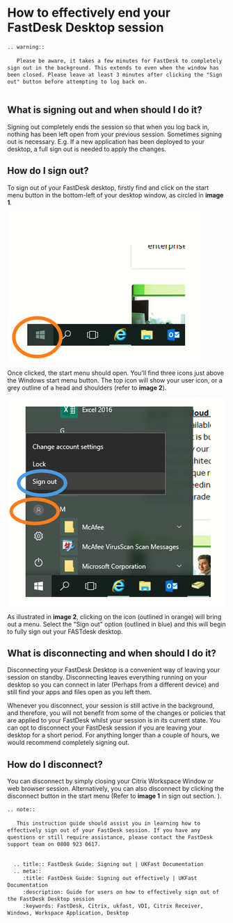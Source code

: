 # How to effectively end your FastDesk Desktop session

```eval_rst
.. warning::

   Please be aware, it takes a few minutes for FastDesk to completely sign out in the background. This extends to even when the window has been closed. Please leave at least 3 minutes after clicking the "Sign out" button before attempting to log back on.
   
```

## What is signing out and when should I do it?

Signing out completely ends the session so that when you log back in, nothing has been left open from your previous session. Sometimes signing out is necessary. E.g. If a new application has been deployed to your desktop, a full sign out is needed to apply the changes.

## How do I sign out?

To sign out of your FastDesk desktop, firstly find and click on the start menu button in the bottom-left of your desktop window, as circled in **image 1**.

![Image 1: Windows Start Menu](files/startmenu.png "Image 1: Windows Start Menu")

Once clicked, the start menu should open. You'll find three icons just above the Windows start menu button. The top icon will show your user icon, or a grey outline of a head and shoulders (refer to **image 2**).

![Image 2: How to sign out](files/Signout1.PNG "Image 2: How to sign out")

As illustrated in **image 2**, clicking on the icon (outlined in orange) will bring out a menu. Select the "Sign out" option (outlined in blue) and this will begin to fully sign out your FASTdesk desktop.


## What is disconnecting and when should I do it?

Disconnecting your FastDesk Desktop is a convenient way of leaving your session on standby. Disconnecting leaves everything running on your desktop so you can connect in later (Perhaps from a different device) and still find your apps and files open as you left them. 

Whenever you disconnect, your session is still active in the background, and therefore, you will not benefit from some of the changes or policies that are applied to your FastDesk whilst your session is in its current state.  You can opt to disconnect your FastDesk session if you are leaving your desktop for a short period. For anything longer than a couple of hours, we would recommend completely signing out. 

## How do I disconnect?

You can disconnect by simply closing your Citrix Workspace Window or web browser session. Alternatively, you can also disconnect by clicking the disconnect button in the start menu (Refer to **image 1** in sign out section. ).

```eval_rst
.. note::

   This instruction guide should assist you in learning how to effectively sign out of your FastDesk session. If you have any questions or still require assistance, please contact the FastDesk support team on 0800 923 0617.
   
```
```eval_rst
  .. title:: FastDesk Guide: Signing out | UKFast Documentation
  .. meta::
     :title: FastDesk Guide: Signing out effectively | UKFast Documentation
     :description: Guide for users on how to effectively sign out of the FastDesk Desktop session
     :keywords: FastDesk, Citrix, ukfast, VDI, Citrix Receiver, Windows, Workspace Application, Desktop
```
